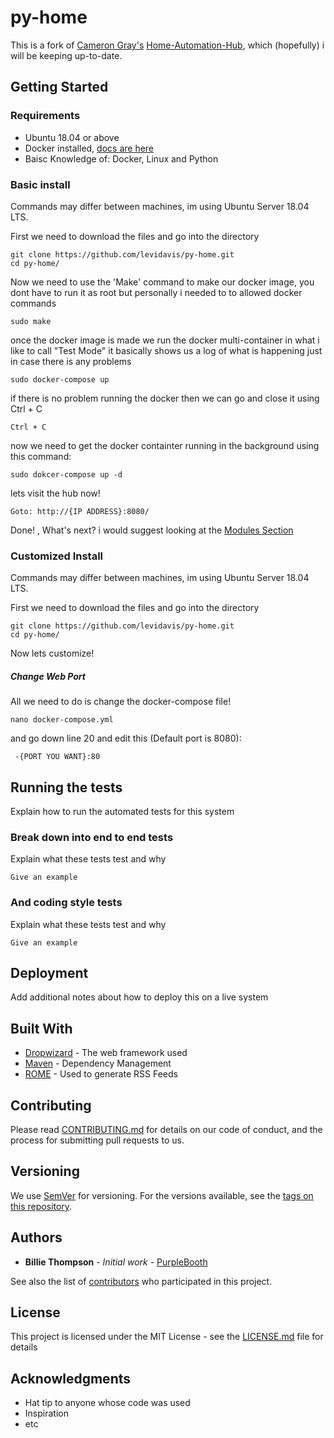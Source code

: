 # py-home

This is a fork of [Cameron Gray's](https://github.com/camerongray1515/) [Home-Automation-Hub](https://github.com/home-automation-hub/home-automation-hub/), which (hopefully) i will be keeping up-to-date.

## Getting Started

### Requirements
- Ubuntu 18.04 or above
- Docker installed, [docs are here](https://docs.docker.com/get-docker/)
- Baisc Knowledge of: Docker, Linux and Python

### Basic install

Commands may differ between machines, im using Ubuntu Server 18.04 LTS.

First we need to download the files and go into the directory

```
git clone https://github.com/levidavis/py-home.git
cd py-home/
```
Now we need to use the 'Make' command to make our docker image, you dont have to run it as root but personally i needed to to allowed docker commands

```
sudo make
```
once the docker image is made we run the docker multi-container in what i like to call "Test Mode" it basically shows us a log of what is happening just in case there is any problems
```
sudo docker-compose up
```
if there is no problem running the docker then we can go and close it using Ctrl + C
```
Ctrl + C
```
now we need to get the docker containter running in the background using this command:
```
sudo dokcer-compose up -d
```
lets visit the hub now!
```
Goto: http://{IP ADDRESS}:8080/
```
Done! , What's next? i would suggest looking at the [Modules Section](README.md#-Modules)

### Customized Install
Commands may differ between machines, im using Ubuntu Server 18.04 LTS.

First we need to download the files and go into the directory

```
git clone https://github.com/levidavis/py-home.git
cd py-home/
```
Now lets customize!

##### Change Web Port
All we need to do is change the docker-compose file!
```
nano docker-compose.yml
```
and go down line 20 and edit this (Default port is 8080):
```
 -{PORT YOU WANT}:80
```

## Running the tests

Explain how to run the automated tests for this system

### Break down into end to end tests

Explain what these tests test and why

```
Give an example
```

### And coding style tests

Explain what these tests test and why

```
Give an example
```

## Deployment

Add additional notes about how to deploy this on a live system

## Built With

* [Dropwizard](http://www.dropwizard.io/1.0.2/docs/) - The web framework used
* [Maven](https://maven.apache.org/) - Dependency Management
* [ROME](https://rometools.github.io/rome/) - Used to generate RSS Feeds

## Contributing

Please read [CONTRIBUTING.md](https://gist.github.com/PurpleBooth/b24679402957c63ec426) for details on our code of conduct, and the process for submitting pull requests to us.

## Versioning

We use [SemVer](http://semver.org/) for versioning. For the versions available, see the [tags on this repository](https://github.com/your/project/tags). 

## Authors

* **Billie Thompson** - *Initial work* - [PurpleBooth](https://github.com/PurpleBooth)

See also the list of [contributors](https://github.com/your/project/contributors) who participated in this project.

## License

This project is licensed under the MIT License - see the [LICENSE.md](LICENSE.md) file for details

## Acknowledgments

* Hat tip to anyone whose code was used
* Inspiration
* etc
